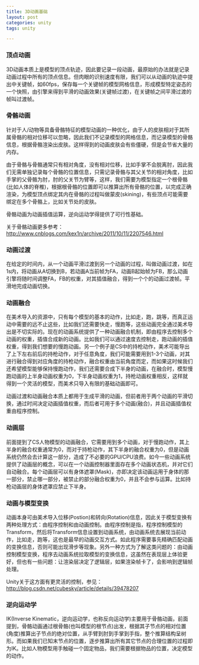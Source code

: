 ```yaml
---
title: 3D动画基础
layout: post
categories: unity
tags: unity

---
```


### 顶点动画
3D动画本质上是模型的顶点轨迹，因此要记录一段动画，最原始的办法就是记录动画过程中所有的顶点信息。但肉眼的识别速度有限，我们可以从动画的轨迹中提出中关键帧，如60fps，保存每一个关键帧的模型网格信息，形成模型特定姿态的一个快照，由引擎来得到平滑的动画效果(关键帧过渡)，在关键帧之间平滑过渡的帧叫过渡帧。

### 骨骼动画
针对于人/动物等具备骨骼特征的模型动画的一种优化，由于人的皮肤相对于其所属骨骼的相对位移可以忽略，因此我们不记录模型的网格信息，而记录模型的骨骼信息，根据骨骼渲染出皮肤。这样得到的动画皮肤会有些僵硬，但是会节省大量的内存。

由于骨骼与骨骼通常只有相对角度，没有相对位移，比如手掌不会脱离肘，因此我们无需单独记录每个骨骼的位置信息，只需记录骨骼与其父关节的相对角度，比如手掌的父骨骼为肘，肘的父关节为臂等，这样，我们需要为模型指定一个根骨骼(比如人体的脊椎)，根据根骨骼的位置即可以推算出所有骨骼的位置，以完成正确渲染，为模型顶点绑定其内在骨骼的过程叫做蒙皮(skining)，有些顶点可能需要绑定在多个骨骼上，比如关节处的皮肤。

骨骼动画为动画插值运算，逆向运动学得提供了可行性基础。

关于骨骼动画更多参考：http://www.cnblogs.com/kex1n/archive/2011/10/11/2207546.html

### 动画过渡
在给定的时间内，从一个动画平滑过渡到另一个动画的过程，叫做动画过渡，如在1s内，将动画从A切换到B，若动画A当前帧为FA，动画B起始帧为FB，那么动画引擎将随时间调整FA，FB的权重，对其插值融合，得到一个个的动画过渡帧。平滑地完成动画切换。

### 动画融合
在美术导入的资源中，只有每个模型的基本的动作，比如走，跑，跳等，而真正运动中需要的远不止这些，比如我们还需要快走，慢跑等，这些动画完全通过美术导出是不切实际的。现在的动画系统提供了一种动画融合机制，即由程序去控制多个动画的权重，插值合成新的动画。比如我们可以通过速度去控制走，跑动画的插值权重，得到我们想要的慢跑动画。另一个例子是CS中的持枪动作，美术可能导出了上下左右前后的持枪动作，对于任意角度，我们可能需要用到1-3个动画，对其进行融合得到对应角度的持枪动作，融合权重由当前角度而定，而如果这时候我们还希望模型能够保持慢跑动作，我们还需要合成下半身的动画，在融合时，模型慢跑动画的上半身动画权重为0，下半身动画权重为1，持枪动画权重相反，这样就得到一个灵活的模型，而美术只导入有限的基础动画即可。

动画过渡和动画融合本质上都用于生成平滑的动画，但前者用于两个动画的平滑切换，通过时间决定动画插值权重，而后者可用于多个动画(融合)，并且动画插值权重由程序控制。

### 动画层
前面提到了CS人物模型的动画融合，它需要用到多个动画，对于慢跑动作，其上半身的融合权重通常为0，而对于持枪动作，其下半身的融合权重为0，但是动画系统仍然会去计算这一部分，造成了不必要的GPU/CPU浪费。如今一些动画系统提供了动画层的概念，可以在一个动画控制器里面存在多个动画状态机，并对它们自动融合。每个动画层可以有身体遮罩(Mask)，亦即决定该动画运用于身体的那一部分，禁止哪一部分，被禁止的部分融合权重为0，并且不会参与运算。比如持枪动画层的身体遮罩应禁止下半身。

### 动画与模型变换
动画本身可由美术导入位移(Postion)和转向(Rotation)信息，因此关于模型变换有两种处理方式：由程序控制和由动画控制。由程序控制是指，程序控制模型的Transform，然后将Transform信息设置到动画系统，由动画系统去展现当前动作，比如走，跑等，这也是最早的动画交互方式。如此程序需要事先精确匹配动画的变换信息，否则可能出现滑步等现象。另外一种方式为了解这类问题的：由动画控制模型变换，程序去动画系统拉取模型的变换信息，这虽然在表现层上体验更好，但也有一些问题：让渲染层决定了逻辑层，如果渲染帧卡了，会影响到逻辑帧处理。

Unity关于这方面有更灵活的控制，参见：http://blog.csdn.net/cubesky/article/details/39478207


### 逆向运动学
IK(Inverse Kinematic，逆向运动学，也称反向运动学)主要用于骨骼动画，前面提到，骨骼动画通过根骨骼(也叫模型的根节点)出发，根据其子节点的相对位置(角度)推算出子节点的绝对位置，从手臂到肘到手掌到手指，整个推算结构呈树形。而如果我们已知末节点的位置，逐步推算出所有其它节点的合理位置的过程即为IK。比如人物模型用手触碰一个固定物品，我们需要根据物品的位置，决定模型的动作。
